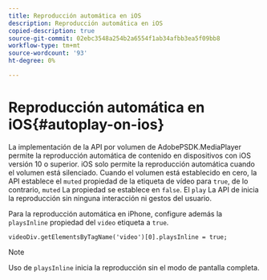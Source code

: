 ```yaml
---
title: Reproducción automática en iOS
description: Reproducción automática en iOS
copied-description: true
source-git-commit: 02ebc3548a254b2a6554f1ab34afbb3ea5f09bb8
workflow-type: tm+mt
source-wordcount: '93'
ht-degree: 0%

---
```


# Reproducción automática en iOS{#autoplay-on-ios}

La implementación de la API por volumen de AdobePSDK.MediaPlayer permite la reproducción automática de contenido en dispositivos con iOS versión 10 o superior. iOS solo permite la reproducción automática cuando el volumen está silenciado. Cuando el volumen está establecido en cero, la API establece el `muted` propiedad de la etiqueta de vídeo para `true`, de lo contrario, `muted` La propiedad se establece en `false`. El `play` La API de inicia la reproducción sin ninguna interacción ni gestos del usuario.

Para la reproducción automática en iPhone, configure además la `playsInline` propiedad del `video` etiqueta a `true`.

```
videoDiv.getElementsByTagName('video')[0].playsInline = true;
```

>[!NOTE]
>
>Uso de `playsInline` inicia la reproducción sin el modo de pantalla completa.

